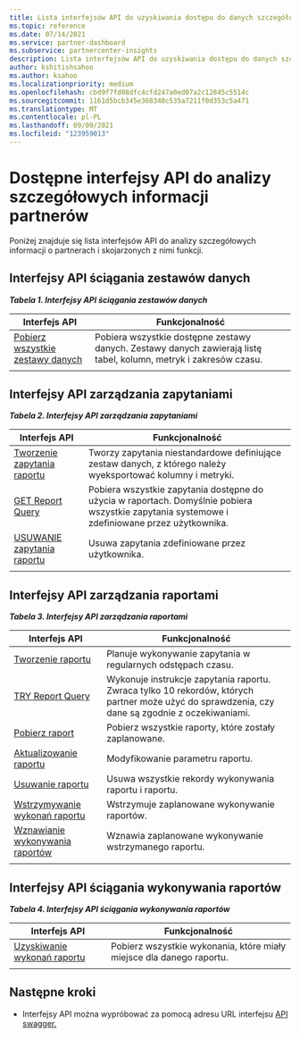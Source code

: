 ```yaml
---
title: Lista interfejsów API do uzyskiwania dostępu do danych szczegółowych informacji partnerów
ms.topic: reference
ms.date: 07/14/2021
ms.service: partner-dashboard
ms.subservice: partnercenter-insights
description: Lista interfejsów API do uzyskiwania dostępu do danych szczegółowych informacji partnerów.
author: kshitishsahoo
ms.author: ksahoo
ms.localizationpriority: medium
ms.openlocfilehash: cbd9f7fd08dfc4cfd247a0ed07a2c12845c5514c
ms.sourcegitcommit: 1161d5bcb345e368348c535a7211f0d353c5a471
ms.translationtype: MT
ms.contentlocale: pl-PL
ms.lasthandoff: 09/09/2021
ms.locfileid: "123959013"
---
```

# <a name="available-apis-for-partner-insights-analytics"></a>Dostępne interfejsy API do analizy szczegółowych informacji partnerów

Poniżej znajduje się lista interfejsów API do analizy szczegółowych informacji o partnerach i skojarzonych z nimi funkcji.

## <a name="dataset-pull-apis"></a>Interfejsy API ściągania zestawów danych

***Tabela 1. Interfejsy API ściągania zestawów danych***

| **Interfejs API** | **Funkcjonalność** |
| --- | --- |
| [Pobierz wszystkie zestawy danych](insights-programmatic-analytics-api-get-dataset.md) | Pobiera wszystkie dostępne zestawy danych. Zestawy danych zawierają listę tabel, kolumn, metryk i zakresów czasu. |
|||

## <a name="query-management-apis"></a>Interfejsy API zarządzania zapytaniami

***Tabela 2. Interfejsy API zarządzania zapytaniami***

| **Interfejs API** | **Funkcjonalność** |
| --- | --- |
| [Tworzenie zapytania raportu](insights-programmatic-access-paradigm.md#create-report-query-api) | Tworzy zapytania niestandardowe definiujące zestaw danych, z którego należy wyeksportować kolumny i metryki. |
| [GET Report Query](insights-programmatic-analytics-api-get-report-queries.md) | Pobiera wszystkie zapytania dostępne do użycia w raportach. Domyślnie pobiera wszystkie zapytania systemowe i zdefiniowane przez użytkownika. |
| [USUWANIE zapytania raportu](insights-programmatic-analytics-api-delete-report-queries.md) | Usuwa zapytania zdefiniowane przez użytkownika. |
|||

## <a name="report-management-apis"></a>Interfejsy API zarządzania raportami

***Tabela 3. Interfejsy API zarządzania raportami***

| **Interfejs API** | **Funkcjonalność** |
| --- | --- |
| [Tworzenie raportu](insights-programmatic-access-paradigm.md#create-report-api) | Planuje wykonywanie zapytania w regularnych odstępach czasu. |
| [TRY Report Query](insights-programmatic-analytics-api-try-report-queries.md) | Wykonuje instrukcje zapytania raportu. Zwraca tylko 10 rekordów, których partner może użyć do sprawdzenia, czy dane są zgodnie z oczekiwaniami. |
| [Pobierz raport](insights-programmatic-analytics-api-get-report.md) | Pobierz wszystkie raporty, które zostały zaplanowane. |
| [Aktualizowanie raportu](insights-programmatic-analytics-api-update-report.md) | Modyfikowanie parametru raportu. |
| [Usuwanie raportu](insights-programmatic-analytics-api-delete-report.md) | Usuwa wszystkie rekordy wykonywania raportu i raportu. |
| [Wstrzymywanie wykonań raportu](insights-programmatic-analytics-api-pause-report-executions.md) | Wstrzymuje zaplanowane wykonywanie raportów. |
| [Wznawianie wykonywania raportów](insights-programmatic-analytics-api-resume-report-executions.md) | Wznawia zaplanowane wykonywanie wstrzymanego raportu. |
|||

## <a name="report-execution-pull-apis"></a>Interfejsy API ściągania wykonywania raportów

***Tabela 4. Interfejsy API ściągania wykonywania raportów***

| **Interfejs API** | **Funkcjonalność** |
| --- | --- |
| [Uzyskiwanie wykonań raportu](insights-programmatic-access-paradigm.md#get-report-execution-api) | Pobierz wszystkie wykonania, które miały miejsce dla danego raportu. |
|||

## <a name="next-steps"></a>Następne kroki

- Interfejsy API można wypróbować za pomocą adresu URL interfejsu [API swagger.](https://api.partnercenter.microsoft.com/insights/v1/mpn/swagger/index.html)